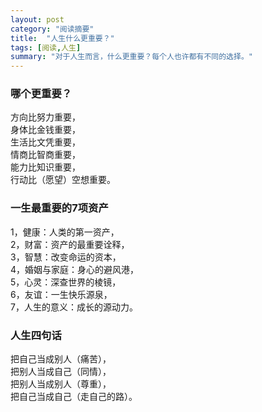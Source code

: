```yaml
---
layout: post
category: "阅读摘要"
title:  "人生什么更重要？"
tags: [阅读,人生]
summary: "对于人生而言，什么更重要？每个人也许都有不同的选择。"
---
```

### 哪个更重要？

方向比努力重要，<br/>
身体比金钱重要，<br/>
生活比文凭重要，<br/>
情商比智商重要，<br/>
能力比知识重要，<br/>
行动比（愿望）空想重要。


### 一生最重要的7项资产

1，健康：人类的第一资产，<br/>
2，财富：资产的最重要诠释，<br/>
3，智慧：改变命运的资本，<br/>
4，婚姻与家庭：身心的避风港，<br/>
5，心灵：深查世界的棱镜，<br/>
6，友谊：一生快乐源泉，<br/>
7，人生的意义：成长的源动力。


### 人生四句话

把自己当成别人（痛苦），<br/>
把别人当成自己（同情），<br/>
把别人当成别人（尊重），<br/>
把自己当成自己（走自己的路）。<br/>
